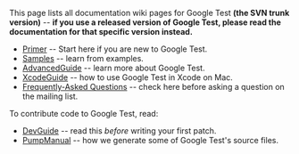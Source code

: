 This page lists all documentation wiki pages for Google Test **(the SVN trunk version)**
-- **if you use a released version of Google Test, please read the
documentation for that specific version instead.**

  * [Primer](V1_7_Primer.md) -- Start here if you are new to Google Test.
  * [Samples](V1_7_Samples.md) -- learn from examples.
  * [AdvancedGuide](V1_7_AdvancedGuide.md) -- learn more about Google Test.
  * [XcodeGuide](V1_7_XcodeGuide.md) -- how to use Google Test in Xcode on Mac.
  * [Frequently-Asked Questions](V1_7_FAQ.md) -- check here before asking a question on the mailing list.

To contribute code to Google Test, read:

  * [DevGuide](DevGuide.md) -- read this _before_ writing your first patch.
  * [PumpManual](V1_7_PumpManual.md) -- how we generate some of Google Test's source files.